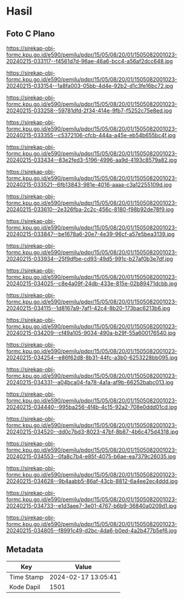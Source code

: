 # Hasil

## Foto C Plano

https://sirekap-obj-formc.kpu.go.id/e590/pemilu/pdpr/15/05/08/20/01/1505082001023-20240215-033117--f4561d7d-96ae-46a6-bcc4-a56af2dcc648.jpg

https://sirekap-obj-formc.kpu.go.id/e590/pemilu/pdpr/15/05/08/20/01/1505082001023-20240215-033154--1a8fa003-05bb-4d4e-92b2-d1c3fe16bc72.jpg

https://sirekap-obj-formc.kpu.go.id/e590/pemilu/pdpr/15/05/08/20/01/1505082001023-20240215-033258--59781dfd-2f34-414e-9fb7-f5252c75e8ed.jpg

https://sirekap-obj-formc.kpu.go.id/e590/pemilu/pdpr/15/05/08/20/01/1505082001023-20240215-033355--c5372106-cfcb-444a-a45e-eb54b655bc4f.jpg

https://sirekap-obj-formc.kpu.go.id/e590/pemilu/pdpr/15/05/08/20/01/1505082001023-20240215-033434--83e2fed3-5196-4996-aa9d-4193c8579a82.jpg

https://sirekap-obj-formc.kpu.go.id/e590/pemilu/pdpr/15/05/08/20/01/1505082001023-20240215-033521--6fb13843-981e-4016-aaaa-c3a12255109d.jpg

https://sirekap-obj-formc.kpu.go.id/e590/pemilu/pdpr/15/05/08/20/01/1505082001023-20240215-033610--2e326fba-2c2c-456c-8180-f98b92de78f9.jpg

https://sirekap-obj-formc.kpu.go.id/e590/pemilu/pdpr/15/05/08/20/01/1505082001023-20240215-033847--be1678a6-20e7-4e39-96cf-a57e5bea3139.jpg

https://sirekap-obj-formc.kpu.go.id/e590/pemilu/pdpr/15/05/08/20/01/1505082001023-20240215-033934--25f9dfbe-cd93-49d5-991c-b27af0b3e7df.jpg

https://sirekap-obj-formc.kpu.go.id/e590/pemilu/pdpr/15/05/08/20/01/1505082001023-20240215-034025--c8e4a09f-24db-433e-815e-02b89471dcbb.jpg

https://sirekap-obj-formc.kpu.go.id/e590/pemilu/pdpr/15/05/08/20/01/1505082001023-20240215-034115--1d8167a9-7af1-42c4-8b20-173bac6213b6.jpg

https://sirekap-obj-formc.kpu.go.id/e590/pemilu/pdpr/15/05/08/20/01/1505082001023-20240215-034209--cf49a105-9034-490a-b29f-55a600176540.jpg

https://sirekap-obj-formc.kpu.go.id/e590/pemilu/pdpr/15/05/08/20/01/1505082001023-20240215-034254--e86f62d8-8b31-44fc-a3b0-6253228bb095.jpg

https://sirekap-obj-formc.kpu.go.id/e590/pemilu/pdpr/15/05/08/20/01/1505082001023-20240215-034331--a04bca04-fa78-4a1a-af9b-66252babc013.jpg

https://sirekap-obj-formc.kpu.go.id/e590/pemilu/pdpr/15/05/08/20/01/1505082001023-20240215-034440--995ba256-4f4b-4c15-92a2-708e0ddd01cd.jpg

https://sirekap-obj-formc.kpu.go.id/e590/pemilu/pdpr/15/05/08/20/01/1505082001023-20240215-034520--dd0c7bd3-8023-47bf-8b87-4b6c475d4318.jpg

https://sirekap-obj-formc.kpu.go.id/e590/pemilu/pdpr/15/05/08/20/01/1505082001023-20240215-034553--0fa8c7b4-e85f-4075-b6ae-ea7379c26035.jpg

https://sirekap-obj-formc.kpu.go.id/e590/pemilu/pdpr/15/05/08/20/01/1505082001023-20240215-034628--9b4aabb5-86af-43cb-8812-6a4ee2ec4ddd.jpg

https://sirekap-obj-formc.kpu.go.id/e590/pemilu/pdpr/15/05/08/20/01/1505082001023-20240215-034733--e1d3aee7-3e01-4767-b6b9-36840a0209d1.jpg

https://sirekap-obj-formc.kpu.go.id/e590/pemilu/pdpr/15/05/08/20/01/1505082001023-20240215-034805--f8991c49-d2bc-4da6-b0ed-4a2b477b5ef6.jpg


## Metadata

| Key        | Value               |
| ---------- | ------------------- |
| Time Stamp | 2024-02-17 13:05:41 |
| Kode Dapil | 1501                |



